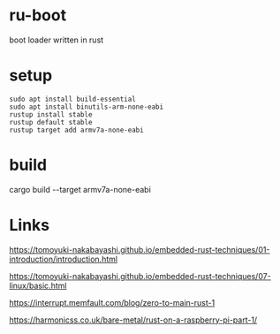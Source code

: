 # ru-boot
boot loader written in rust 


# setup
```
sudo apt install build-essential
sudo apt install binutils-arm-none-eabi
rustup install stable
rustup default stable
rustup target add armv7a-none-eabi
```

# build
cargo build --target armv7a-none-eabi


# Links
https://tomoyuki-nakabayashi.github.io/embedded-rust-techniques/01-introduction/introduction.html

https://tomoyuki-nakabayashi.github.io/embedded-rust-techniques/07-linux/basic.html

https://interrupt.memfault.com/blog/zero-to-main-rust-1

https://harmonicss.co.uk/bare-metal/rust-on-a-raspberry-pi-part-1/
